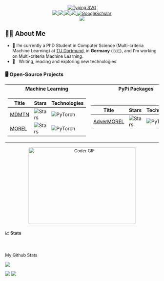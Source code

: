 <p align="center">
<a href="https://git.io/typing-svg"><img src="https://readme-typing-svg.demolab.com?font=Fira+Code&pause=1000&color=2D39F7&center=true&vCenter=true&multiline=true&random=false&width=650&height=95&lines=Sedjro+Salomon+Hotegni;PhD+Student+%7C+Data+Science+for+Engineering;Multicriteria+Machine+Learning+%7C+Computer+Vision" alt="Typing SVG" /></a>
<br/>
    
<a href="https://shsalomon.github.io/">
    <img src="https://img.shields.io/badge/Website-shsalomon.github.io-red?style=flat-square">
</a>
<a href="https://shsalomon.bio.link/">
    <img src="https://img.shields.io/badge/Bio-shsalomon-red?style=flat-square">
</a>  
<a href="https://www.linkedin.com/in/s%C3%A8djro-salomon-hotegni-82a03a202/">
    <img src="https://img.shields.io/badge/-Linkedin-blue?style=flat-square&logo=linkedin">
</a>
<a href="mailto:sedjro.salomon.hotegni@uni-paderborn.de">
    <img src="https://img.shields.io/badge/-Email-red?style=flat-square&logo=gmail&logoColor=white">
</a>
<a href='https://scholar.google.com/citations?user=4FV8k9YAAAAJ' target="_blank">
    <img alt='GoogleScholar' src='https://img.shields.io/badge/Scholar-100000?style=flat&logo=GoogleScholar&logoColor=white&&color=0181FF'>
</a>

<br/> 

<a href="https://github.com/salomonhotegni">
    <img src="https://github-stats-alpha.vercel.app/api?username=salomonhotegni&cc=22272e&tc=37BCF6&ic=fff&bc=0000">
</a>


</p>

<!--
<img src="https://komarev.com/ghpvc/?username=salomonhotegni&style=flat-square&color=blue" alt=""/>
-->

## 👨🏻 About Me
- 🔭 I’m currently a PhD Student in Computer Science (Multi-criteria Machine Learning) at [TU Dortmund](https://cs.tu-dortmund.de/en/), in **Germany** (🇩🇪), and I'm working on Multi-criteria Machine Learning.
- 🤔 &nbsp; Writing, reading and exploring new technologies.
<!--
- 🎓 &nbsp;I have completed a Master's Degree in Mathematical Sciences, with a specialization in Data Science at the [African Institute for Mathematical Sciences](https://aims.ac.rw/), in **Rwanda** (🇷🇼).
- 🎓 &nbsp;I have obtained a Bachelor's Degree in Applied Mathematics and Computer Science at the [University of Abomebey-Calavi](https://uac.bj/), in **Benin** (🇧🇯).
-->
### 🖥️ Open-Source Projects
<table>
<tr><th>Machine Learning </th><th>PyPi Packages</th></tr>
<tr><td>

|Title | Stars | Technologies|
|--|--|--|
| [MDMTN](https://github.com/salomonhotegni/MDMTN) | <img alt="Stars" src="https://img.shields.io/github/stars/salomonhotegni/MDMTN?style=flat-square&labelColor=black"/> | ![PyTorch](https://img.shields.io/badge/PyTorch-black?style=flat-square&logo=pytorch)|
| [MOREL](https://github.com/salomonhotegni/MOREL) | <img alt="Stars" src="https://img.shields.io/github/stars/salomonhotegni/MOREL?style=flat-square&labelColor=black"/> | ![PyTorch](https://img.shields.io/badge/PyTorch-black?style=flat-square&logo=pytorch)|

</td><td>

|Title | Stars | Technologies|
|--|--|--|
| [AdverMOREL](https://pypi.org/project/advermorel/) | <img alt="Stars" src="https://img.shields.io/github/stars/salomonhotegni/MOREL?style=flat-square&labelColor=black"/> | ![PyTorch](https://img.shields.io/badge/PyTorch-black?style=flat-square&logo=pytorch)|
</table>

<p align="center">
<img alt="Coder GIF" height=250 width=350 src="https://images.squarespace-cdn.com/content/v1/5769fc401b631bab1addb2ab/1541580611624-TE64QGKRJG8SWAIUS7NS/ke17ZwdGBToddI8pDm48kPoswlzjSVMM-SxOp7CV59BZw-zPPgdn4jUwVcJE1ZvWQUxwkmyExglNqGp0IvTJZamWLI2zvYWH8K3-s_4yszcp2ryTI0HqTOaaUohrI8PI6FXy8c9PWtBlqAVlUS5izpdcIXDZqDYvprRqZ29Pw0o/coding-freak.gif" />
<br/>

<!--
### 🖥️ Open-Source Projects
<table>
<tr><th>Machine Learning </th><th>PyPi Packages</th></tr>
<tr><td>

|Title | Stars | Technologies|
|--|--|--|
| [MDMTN](https://github.com/salomonhotegni/MDMTN) | <img alt="Stars" src="https://img.shields.io/github/stars/salomonhotegni/MDMTN?style=flat-square&labelColor=black"/> | ![PyTorch](https://img.shields.io/badge/PyTorch-black?style=flat-square&logo=pytorch)|


</td><td>

|Title | Stars | Technologies|
|--|--|--|
| ---- | ----- | --------------- |
</td></tr> </table>
-->

#### 📈 Stats
<br>

My Github Stats

![](http://github-profile-summary-cards.vercel.app/api/cards/profile-details?username=salomonhotegni&theme=dracula) 

![](http://github-profile-summary-cards.vercel.app/api/cards/repos-per-language?username=salomonhotegni&theme=dracula) 
![](http://github-profile-summary-cards.vercel.app/api/cards/most-commit-language?username=salomonhotegni&theme=dracula)


<br>
<!--
<details>
Currently Coding & Listening to:

[![spotify-github-profile](https://spotify-github-profile.vercel.app/api/view?uid=11159336621&cover_image=true&theme=novatorem&show_offline=true&bar_color=53b14f&bar_color_cover=false)](https://open.spotify.com/user/31s3f2fvhz7yv7yeg3qpzvkufxti)

</details>
-->

<!--
**luelhagos/luelhagos** is a ✨ _special_ ✨ repository because its `README.md` (this file) appears on your GitHub profile.

Here are some ideas to get you started:

- 🔭 I’m currently working on ...
- 🌱 I’m currently learning ...
- 👯 I’m looking to collaborate on ...
- 🤔 I’m looking for help with ...
- 💬 Ask me about ...
- 📫 How to reach me: ...
- 😄 Pronouns: ...
- ⚡ Fun fact: ...
-->

<!--
## My Github Stats:

[![Sedjro Salomon HOTEGNI's GitHub stats](https://github-readme-stats.vercel.app/api?username=salomonhotegni&count_private=true&hide=contribs&show_icons=true&theme=radical)](https://github.com/anuraghazra/github-readme-stats)
<!--
<table class="center" style="width:100%;">
  <tr>
    <td align="center">
  <img align="center" src="https://github-readme-stats.vercel.app/api?username=salomonhotegni&count_private=true&hide=contribs&show_icons=true&theme=radical" />
    </td>
    <td align="center">
  <img align="center" src="https://github-readme-stats.vercel.app/api/top-langs/?username=salomonhotegni&langs_count=11&&layout=compact&theme=react&bg_color=060B0D&icon_color=F8D866&hide_border=true&show_icons=false&hide_border=true" />
</td>
  </tr>
</table>
-->

<!--
![Readme Card](https://github-readme-stats.vercel.app/api/pin/?username=salomonhotegni&repo=salomonhotegni.github.io)
[![Top Langs](https://github-readme-stats.vercel.app/api/top-langs/?username=salomonhotegni&layout=compact)](https://github.com/anuraghazra/github-readme-stats)
-->
